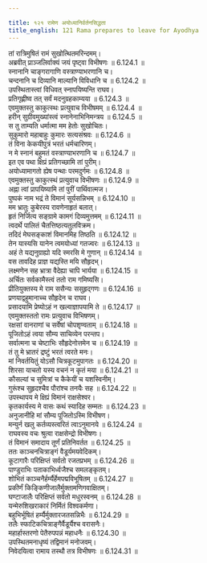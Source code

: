 ```yaml
---

title: १२१ रामेण अयोध्यानिर्वर्तनसिद्धता
title_english: 121 Rama prepares to leave for Ayodhya
---
```



<div class="audioEmbed"  caption="श्रीराम-हरिसीताराममूर्ति-घनपाठिभ्यां वचनम्" src="https://archive.org/download/Ramayana-recitation-Sriram-harisItArAmamUrti-Ghanapaati-v2/Kanda_6/Kanda_6_YK-121-Rama_prepares_to_leave_for_Ayodhya_0.mp3"></div>


तां रात्रिमुषितं रामं सुखोत्थितमरिन्दमम्।  
अब्रवीत् प्राञ्जलिर्वाक्यं जयं पृष्ट्वा विभीषणः ॥ 6.124.1 ॥   
स्नानानि चाङ्गरागाणि वस्त्राण्याभरणानि च।  
चन्दनानि च दिव्यानि माल्यानि विविधानि च ॥ 6.124.2 ॥   
उपस्थितास्त्वां विधिवत् स्नापयिष्यन्ति राघव।  
प्रतिगृह्णीष्व तत् सर्वं मदनुग्रहकाम्यया ॥ 6.124.3 ॥   
एवमुक्तस्तु काकुत्स्थः प्रत्युवाच विभीषमम् ॥ 6.124.4 ॥   
हरीन् सुग्रीवमुख्यांस्त्वं स्नानेनाभिनिमन्त्रय ॥ 6.124.5 ॥   
स तु ताम्यति धर्मात्मा मम हेतोः सुखोचितः।  
सुकुमारो महाबाहुः कुमारः सत्यसंश्रवः ॥ 6.124.6 ॥   
तं विना केकयीपुत्रं भरतं धर्मचारिणम्।  
न मे स्नानं बहुमतं वस्त्राण्याभरणानि च ॥ 6.124.7 ॥   
इत एव पथा क्षिप्रं प्रतिगच्छामि तां पुरीम्।  
अयोध्यामागतो ह्येष पन्थाः परमदुर्गमः ॥ 6.124.8 ॥   
एवमुक्तस्तु काकुत्स्थं प्रत्युवाच विभीषणः ॥ 6.124.9 ॥   
अह्ना त्वां प्रापयिष्यामि तां पुरीं पार्थिवात्मज।  
पुष्पकं नाम भद्रं ते विमानं सूर्यसन्निभम् ॥ 6.124.10 ॥   
मम भ्रातुः कुबेरस्य रावणेनाहृतं बलात्।  
हृतं निर्जित्य सङ्ग्रामे कामगं दिव्यमुत्तमम् ॥ 6.124.11 ॥   
त्वदर्थे पालितं चैतत्तिष्ठत्यतुलविक्रम।  
तदिदं मेघसङ्काशं विमानमिह तिष्ठति ॥ 6.124.12 ॥   
तेन यास्यसि यानेन त्वमयोध्यां गतज्वरः ॥ 6.124.13 ॥   
अहं ते यद्यनुग्राह्यो यदि स्मरसि मे गुणान् ॥ 6.124.14 ॥   
वस तावदिह प्राज्ञ यद्यस्ति मयि सौहृदभ्।  
लक्ष्मणेन सह भ्रात्रा वैदेह्या चापि भार्यया ॥ 6.124.15 ॥   
अर्चितः सर्वकामैस्त्वं ततो राम गमिष्यसि।  
प्रीतियुक्तस्य मे राम ससैन्यः ससुहृद्गणः ॥ 6.124.16 ॥   
प्रणयाद्वहुमानाच्च सौहृदेन च राघव।  
प्रसादयामि प्रेष्योऽहं न खल्वाज्ञापयामि ते ॥ 6.124.17 ॥   
एवमुक्तस्ततो रामः प्रत्युवाच विभिषणम्।  
रक्षसां वानराणां च सर्वेषां चोपशृण्वताम् ॥ 6.124.18 ॥   
पूजितोऽहं त्वया सौम्य साचिव्येन परन्तप।  
सर्वात्मना च चेष्टाभिः सौहृदेनोत्तमेन च ॥ 6.124.19 ॥   
तं तु मे भ्रातरं द्रष्टुं भरतं त्वरते मनः।  
मां निवर्तयितुं योऽसौ चित्रकूटमुपागतः ॥ 6.124.20 ॥   
शिरसा याचतो यस्य वचनं न कृतं मया ॥ 6.124.21 ॥   
कौसल्यां च सुमित्रां च कैकेयीं च यशस्विनीम्।  
गुरूंश्च सुहृदश्चैव पौरांश्च तनयैः सह ॥ 6.124.22 ॥   
उपस्थापय मे क्षिप्रं विमानं राक्षसेश्वर।  
कृतकार्यस्य मे वासः कथं स्यादिह सम्मतः ॥ 6.124.23 ॥   
अनुजानीहि मां सौम्य पूजितोऽस्मि विभीषण।  
मन्युर्न खलु कर्तव्यस्त्वरितं त्वाऽनुमानये ॥ 6.124.24 ॥   
राघवस्य वचः श्रुत्वा राक्षसेन्द्रो विभीषणः।  
तं विमानं समादाय तूर्णं प्रतिनिवर्तत ॥ 6.124.25 ॥   
ततः काञ्चनचित्राङ्गं वैडूर्यमयवेदिकम्।  
कूटागारैः परिक्षिप्तं सर्वतो रजतप्रभम् ॥ 6.124.26 ॥   
पाण्डुराभिः पताकाभिर्ध्वजैश्च समलङ्कृतम्।  
शोभितं काञ्चनैर्हर्म्यैर्हेमपद्मविभूषितम् ॥ 6.124.27 ॥   
प्रकीर्णं किङ्किणीजालैर्मुक्तामणिगवाक्षितम्।  
घण्टाजालैः परिक्षिप्तं सर्वतो मधुरस्वनम् ॥ 6.124.28 ॥   
यन्मेरुशिखराकारं निर्मितं विश्वकर्मणा।  
बहुभिर्भूषितं हर्म्यैर्मुक्तारजतसन्निभैः ॥ 6.124.29 ॥   
तलैः स्फाटिकचित्राङ्गैर्वैडूर्यैश्च वरासनैः।  
महार्हास्तरणो पेतैरुपपन्नं महाधनैः ॥ 6.124.30 ॥   
उपस्थितमनाधृष्यं तद्विमानं मनोजवम्।  
निवेदयित्वा रामाय तस्थौ तत्र विभीषणः ॥ 6.124.31 ॥   
